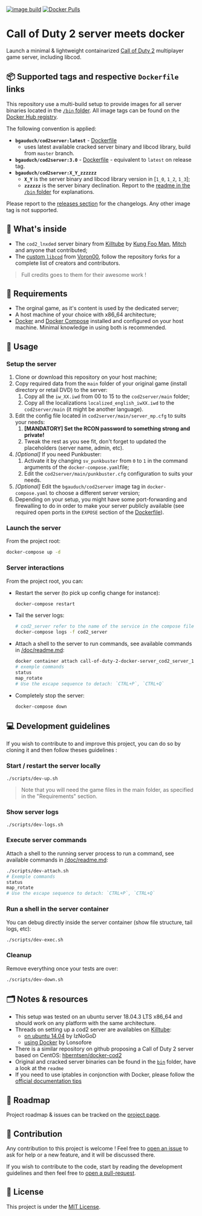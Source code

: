 [![image build](https://github.com/bgauduch/call-of-duty-2-docker-server/workflows/lint-build-push/badge.svg)](https://github.com/bgauduch/call-of-duty-2-docker-server/actions?query=workflow%3Alint-build-push)
[![Docker Pulls](https://img.shields.io/docker/pulls/bgauduch/cod2server.svg)](https://hub.docker.com/r/bgauduch/cod2server/)

# Call of Duty 2 server meets docker
Launch a minimal & lightweight containarized [Call of Duty 2](https://en.wikipedia.org/wiki/Call_of_Duty_2) multiplayer game server, including libcod.

## 📦 Supported tags and respective `Dockerfile` links
This repository use a multi-build setup to provide images for all server binaries located in the [`/bin` folder](https://github.com/bgauduch/call-of-duty-2-docker-server/tree/master/bin).
All image tags can be found on the [Docker Hub registry](https://hub.docker.com/r/bgauduch/cod2server/tags).

The following convention is applied:
* **`bgauduch/cod2server:latest`** - [Dockerfile](https://github.com/bgauduch/call-of-duty-2-docker-server/blob/master/Dockerfile)
  * uses latest available cracked server binary and libcod library, build from `master` branch.
* **`bgauduch/cod2server:3.0`** - [Dockerfile](https://github.com/bgauduch/call-of-duty-2-docker-server/blob/3.0/Dockerfile) - equivalent to `latest` on release tag.
* **`bgauduch/cod2server:X_Y_zzzzzz`**
  * **`X_Y`** is the server binary and libcod library version in [`1_0`, `1_2`, `1_3`];
  * **`zzzzzz`** is the server binary declination. Report to the [readme in the `/bin` folder](https://github.com/bgauduch/call-of-duty-2-docker-server/tree/master/bin) for explanations.

Please report to the [releases section](https://github.com/bgauduch/call-of-duty-2-docker-server/releases) for the changelogs. Any other image tag is not supported.

## 🔧 What's inside
* The `cod2_lnxded` server binary from [Killtube](https://killtube.org/showthread.php?1719-Latest-cod2-linux-binaries-(1-0-1-2-1-3)) by [Kung Foo Man](https://github.com/kungfooman), [Mitch](https://github.com/M-itch) and anyone that contributed;
* The [custom `libcod`](https://github.com/voron00/libcod) from [Voron00](https://github.com/voron00), follow the repository forks for a complete list of creators and contributors.

> Full credits goes to them for their awesome work !

## 📝 Requirements
* The orginal game, as it's content is used by the dedicated server;
* A host machine of your choice with x86_64 architecture;
* [Docker](https://docs.docker.com/install/linux/docker-ce/debian/) and [Docker Compose](https://docs.docker.com/compose/install/) installed and configured on your host machine.
Minimal knowledge in using both is recommended.

## 🚀 Usage

### Setup the server
1. Clone or download this repository on your host machine;
1. Copy required data from the `main` folder of your original game (install directory or retail DVD) to the server:
    1. Copy all the `iw_XX.iwd` from 00 to 15 to the `cod2server/main` folder;
    1. Copy all the localizations `localized_english_iwXX.iwd` to the `cod2server/main` (it might be another language).
1. Edit the config file located in `cod2server/main/server_mp.cfg` to suits your needs:
    1. **[MANDATORY] Set the RCON password to something strong and private!**
    1. Tweak the rest as you see fit, don't forget to updated the placeholders (server name, admin, etc).
1. *[Optional]* If you need Punkbuster:
    1. Activate it by changing `sv_punkbuster` from `0` to `1` in the command arguments of the `docker-compose.yaml`file;
    1. Edit the `cod2server/main/punkbuster.cfg` configuration to suits your needs.
1. *[Optional]* Edit the `bgauduch/cod2server` image tag in `docker-compose.yaml` to choose a different server version;
1. Depending on your setup, you might have some port-forwarding and firewalling to do in order to make your server publicly available (see required open ports in the `EXPOSE` section of the [Dockerfile](https://github.com/bgauduch/call-of-duty-2-docker-server/blob/master/Dockerfile)).

### Launch the server
From the project root:
``` bash
docker-compose up -d
```

### Server interactions
From the project root, you can:

* Restart the server (to pick up config change for instance):
  ```sh
  docker-compose restart
  ```
* Tail the server logs:
  ```sh
  # cod2_server refer to the name of the service in the compose file
  docker-compose logs -f cod2_server
  ```
* Attach a shell to the server to run commands, see available commands in [/doc/readme.md](https://github.com/bgauduch/call-of-duty-2-docker-server/blob/master/doc/readme.md):
  ```sh
  docker container attach call-of-duty-2-docker-server_cod2_server_1
  # exemple commands
  status
  map_rotate
  # Use the escape sequence to detach: `CTRL+P`, `CTRL+Q`
  ```
  >
* Completely stop the server:
  ```sh
  docker-compose down
  ```

## 💻 Development guidelines
If you wish to contribute to and improve this project, you can do so by cloning it and then follow theses guidelines :

### Start / restart the server locally
```sh
./scripts/dev-up.sh
```
> Note that you will need the game files in the main folder, as specified in the "Requirements" section.

### Show server logs
```sh
./scripts/dev-logs.sh
```

### Execute server commands
Attach a shell to the running server process to run a command, see available commands in [/doc/readme.md](https://github.com/bgauduch/call-of-duty-2-docker-server/blob/master/doc/readme.md):
```sh
./scripts/dev-attach.sh
# Exemple commands
status
map_rotate
# Use the escape sequence to detach: `CTRL+P`, `CTRL+Q`
```

### Run a shell in the server container
You can debug directly inside the server container (show file structure, tail logs, etc):
```sh
./scripts/dev-exec.sh
```

### Cleanup
Remove everything once your tests are over:
```sh
./scripts/dev-down.sh
```

## 🗂️ Notes & resources

* This setup was tested on an ubuntu server 18.04.3 LTS x86_64 and should work on any platform with the same architecture.
* Threads on setting up a cod2 server are availables on [Killtube](https://killtube.org/forum.php):
  * [on ubuntu 14.04](https://killtube.org/showthread.php?2454-Work-in-progress-Setup-CoD2-on-your-ubuntu-14-04-server) by IzNoGoD
  * [using Docker](https://killtube.org/showthread.php?3167-CoD2-Setup-CoD2-with-Docker) by Lonsofore
* There is a similar repository on github proposing a Call of Duty 2 server based on CentOS: [hberntsen/docker-cod2](https://github.com/hberntsen/docker-cod2)
* Original and cracked server binaries can be found in the [`bin`](https://github.com/bgauduch/call-of-duty-2-docker-server/tree/master/bin) folder, have a look at the `readme`
* If you need to use iptables in conjonction with Docker, please follow the [official documentation tips](https://docs.docker.com/network/iptables/)

## 🚧 Roadmap
Project roadmap & issues can be tracked on the [project page](https://github.com/bgauduch/call-of-duty-2-docker-server/projects/2).

## 🙏 Contribution
Any contribution to this project is welcome ! Feel free to [open an issue](https://github.com/bgauduch/call-of-duty-2-docker-server/issues/new) to ask for help or a new feature, and it will be discussed there.

If you wish to contribute to the code, start by reading the development guidelines and then feel free to [open a pull-request](https://github.com/bgauduch/call-of-duty-2-docker-server/pulls).

## 📖 License
This project is under the [MIT License](https://choosealicense.com/licenses/mit/).
